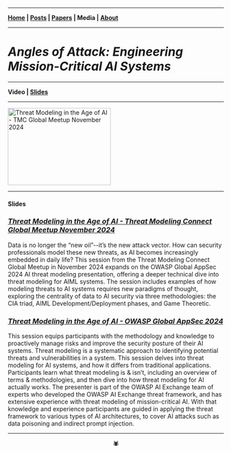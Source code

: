 -------

**[Home](https://anglesofattack.io/) \| [Posts](https://anglesofattack.io/posts.html) \| [Papers](https://anglesofattack.io/papers.html) \| Media \| [About](https://anglesofattack.io/about.html)**

-------

# *Angles of Attack: Engineering Mission-Critical AI Systems*

-------

**Video \| [Slides](#slides)**

-------

<a href="http://www.youtube.com/watch?feature=player_embedded&v=cTbAD9K_FqA&t=206s" target="_blank">
 <img src="https://img.youtube.com/vi/cTbAD9K_FqA/0.jpg" alt="Threat Modeling in the Age of AI - TMC Global Meetup November 2024" width="240" height="180" border="0" />
</a>

-------

#### Slides

### *<a href="https://zenodo.org/records/14248926" target="_blank" rel="noopener noreferrer">Threat Modeling in the Age of AI - Threat Modeling Connect Global Meetup November 2024 </a>*

Data is no longer the “new oil”--it’s the new attack vector. How can security professionals model these new threats, as AI becomes increasingly embedded in daily life? This session from the Threat Modeling Connect Global Meetup in November 2024 expands on the OWASP Global AppSec 2024 AI threat modeling presentation, offering a deeper technical dive into threat modeling for AIML systems. The session includes examples of how modeling threats to AI systems requires new paradigms of thought, exploring the centrality of data to AI security via three methodologies: the CIA triad, AIML Development/Deployment phases, and Game Theoretic.

### *<a href="https://zenodo.org/records/14249000" target="_blank" rel="noopener noreferrer">Threat Modeling in the Age of AI - OWASP Global AppSec 2024 </a>*

This session equips participants with the methodology and knowledge to proactively manage risks and improve the security posture of their AI systems. Threat modeling is a systematic approach to identifying potential threats and vulnerabilities in a system. This session delves into threat modeling for AI systems, and how it differs from traditional applications. Participants learn what threat modeling is & isn’t, including an overview of terms & methodologies, and then dive into how threat modeling for AI actually works. The presenter is part of the OWASP AI Exchange team of experts who developed the OWASP AI Exchange threat framework, and has extensive experience with threat modeling of mission-critical AI. With that knowledge and experience participants are guided in applying the threat framework to various types of AI architectures, to cover AI attacks such as data poisoning and indirect prompt injection. 

-------

<div align="center">🕷</div>
